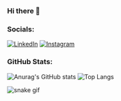 
### Hi there 👋
### Socials:
[![LinkedIn](https://img.shields.io/badge/linkedin-%230077B5.svg?style=for-the-badge&logo=linkedin&logoColor=white)](https://www.linkedin.com/in/thiago-kevinn-3119961a2/) [![Instagram](https://img.shields.io/badge/Instagram-%23E4405F.svg?style=for-the-badge&logo=Instagram&logoColor=white)](https://www.instagram.com/thiago_kevinn.h0/)
### GitHub Stats:
![Anurag's GitHub stats](https://github-readme-stats.vercel.app/api?username=thiagokevin&show_icons=true&theme=outrun) ![Top Langs](https://github-readme-stats.vercel.app/api/top-langs/?username=thiagokevin&hide_progress=true&theme=outrun)

![snake gif](https://github.com/SEU_USUARIO/SEU_REPOSITORIO/blob/output/github-contribution-grid-snake.svg)
